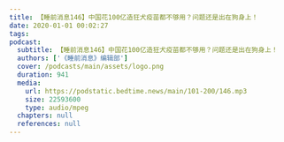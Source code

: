 ```yaml
---
title: 【睡前消息146】中国花100亿造狂犬疫苗都不够用？问题还是出在狗身上！
date: 2020-01-01 00:02:27
tags:
podcast:
  subtitle: 【睡前消息146】中国花100亿造狂犬疫苗都不够用？问题还是出在狗身上！
  authors: ['《睡前消息》编辑部']
  cover: /podcasts/main/assets/logo.png
  duration: 941
  media:
    url: https://podstatic.bedtime.news/main/101-200/146.mp3
    size: 22593600
    type: audio/mpeg
  chapters: null
  references: null
---
```

